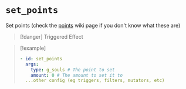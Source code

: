 # `set_points`

Set points (check the [points](https://plugins.auxilor.io/effects/points) wiki page if you don't know what these are)

> [!danger] Triggered Effect

> [!example]
> ```yaml
> - id: set_points
>   args:
>     type: g_souls # The point to set
>     amount: 0 # The amount to set it to
>   ...other config (eg triggers, filters, mutators, etc)
> ```
